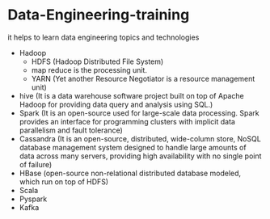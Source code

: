 # Data-Engineering-training
it helps to learn data engineering topics and technologies
  - Hadoop
    - HDFS (Hadoop Distributed File System)
    - map reduce is the processing unit.
    - YARN (Yet another Resource Negotiator is a resource management unit)
  - hive (It is a data warehouse software project built on top of Apache Hadoop for providing data query and analysis using SQL.)
  - Spark (It is an open-source used for large-scale data processing. Spark provides an interface for programming clusters with implicit data parallelism and fault tolerance) 
  - Cassandra (It is an open-source, distributed, wide-column store, NoSQL database management system designed to handle large amounts of data across many servers, providing high availability with no single point of failure)
  - HBase (open-source non-relational distributed database modeled, which run on top of HDFS)
  - Scala
  - Pyspark
  - Kafka
